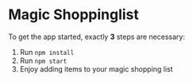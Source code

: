 # Magic Shoppinglist

To get the app started, exactly **3** steps are necessary:

1. Run `npm install`
2. Run `npm start`
3. Enjoy adding items to your magic shopping list
